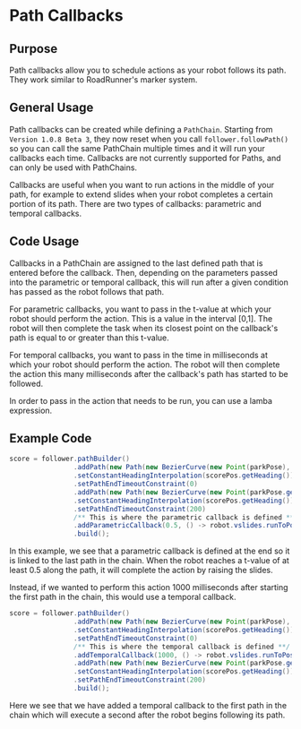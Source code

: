 # Path Callbacks

## Purpose

Path callbacks allow you to schedule actions as your robot follows its path. They work similar to RoadRunner's marker system.


## General Usage

Path callbacks can be created while defining a `PathChain`. Starting from `Version 1.0.8 Beta 3`, they now reset when you call `follower.followPath()` so you can call the same PathChain multiple times and it will run your callbacks each time. Callbacks are not currently supported for Paths, and can only be used with PathChains.

Callbacks are useful when you want to run actions in the middle of your path, for example to extend slides when your robot completes a certain portion of its path. There are two types of callbacks: parametric and temporal callbacks.

## Code Usage
Callbacks in a PathChain are assigned to the last defined path that is entered before the callback. Then, depending on the parameters passed into the parametric or temporal callback, this will run after a given condition has passed as the robot follows that path.

For parametric callbacks, you want to pass in the t-value at which your robot should perform the action. This is a value in the interval [0,1]. The robot will then complete the task when its closest point on the callback's path is equal to or greater than this t-value.

For temporal callbacks, you want to pass in the time in milliseconds at which your robot should perform the action. The robot will then complete the action this many milliseconds after the callback's path has started to be followed.

In order to pass in the action that needs to be run, you can use a lamba expression.

## Example Code

```java
score = follower.pathBuilder()
                .addPath(new Path(new BezierCurve(new Point(parkPose), new Point(parkPose.getX() - 12, parkPose.getY() + 12, Point.CARTESIAN))))
                .setConstantHeadingInterpolation(scorePos.getHeading())
                .setPathEndTimeoutConstraint(0)
                .addPath(new Path(new BezierCurve(new Point(parkPose.getX() - 12, parkPose.getY() + 12, Point.CARTESIAN), new Point(scorePos))))
                .setConstantHeadingInterpolation(scorePos.getHeading())
                .setPathEndTimeoutConstraint(200)
                /** This is where the parametric callback is defined **/
                .addParametricCallback(0.5, () -> robot.vslides.runToPosition(500))
                .build();
```

In this example, we see that a parametric callback is defined at the end so it is linked to the last path in the chain. When the robot reaches a t-value of at least 0.5 along the path, it will complete the action by raising the slides.

Instead, if we wanted to perform this action 1000 milliseconds after starting the first path in the chain, this would use a temporal callback.
```java
score = follower.pathBuilder()
                .addPath(new Path(new BezierCurve(new Point(parkPose), new Point(parkPose.getX() - 12, parkPose.getY() + 12, Point.CARTESIAN))))
                .setConstantHeadingInterpolation(scorePos.getHeading())
                .setPathEndTimeoutConstraint(0)
                /** This is where the temporal callback is defined **/
                .addTemporalCallback(1000, () -> robot.vslides.runToPosition(500))
                .addPath(new Path(new BezierCurve(new Point(parkPose.getX() - 12, parkPose.getY() + 12, Point.CARTESIAN), new Point(scorePos))))
                .setConstantHeadingInterpolation(scorePos.getHeading())
                .setPathEndTimeoutConstraint(200)
                .build();
```
Here we see that we have added a temporal callback to the first path in the chain which will execute a second after the robot begins following its path.